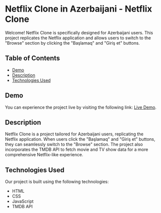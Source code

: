 # Netflix Clone in Azerbaijani - Netflix Clone

Welcome! Netflix Clone is specifically designed for Azerbaijani users. This project replicates the Netflix application and allows users to switch to the "Browse" section by clicking the "Başlamaq" and "Giriş et" buttons.

## Table of Contents

- [Demo](#demo)
- [Description](#description)
- [Technologies Used](#technologies-used)

## Demo

You can experience the project live by visiting the following link: [Live Demo](https://roaring-pasca-07c498.netlify.app).

## Description

Netflix Clone is a project tailored for Azerbaijani users, replicating the Netflix application. When users click the "Başlamaq" and "Giriş et" buttons, they can seamlessly switch to the "Browse" section. The project also incorporates the TMDB API to fetch movie and TV show data for a more comprehensive Netflix-like experience.

## Technologies Used

Our project is built using the following technologies:

- HTML
- CSS
- JavaScript
- TMDB API
